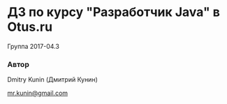 # ДЗ по курсу "Разработчик Java" в Otus.ru

Группа 2017-04.3

### Автор
Dmitry Kunin (Дмитрий Кунин)

mr.kunin@gmail.com
